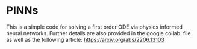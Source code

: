 # PINNs
This is a simple code for solving a first order ODE via physics informed neural networks. 
Further details are also provided in the google collab. file as well as the following article:
https://arxiv.org/abs/2206.13103
